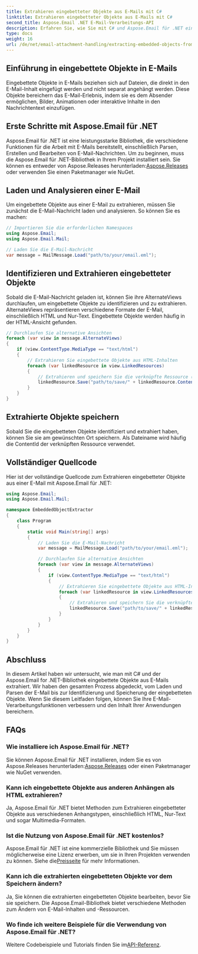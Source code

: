 ```yaml
---
title: Extrahieren eingebetteter Objekte aus E-Mails mit C#
linktitle: Extrahieren eingebetteter Objekte aus E-Mails mit C#
second_title: Aspose.Email .NET E-Mail-Verarbeitungs-API
description: Erfahren Sie, wie Sie mit C# und Aspose.Email für .NET eingebettete Objekte aus E-Mails extrahieren. Schritt-für-Schritt-Anleitung mit Codebeispielen.
type: docs
weight: 16
url: /de/net/email-attachment-handling/extracting-embedded-objects-from-email-with-csharp/
---
```


## Einführung in eingebettete Objekte in E-Mails

Eingebettete Objekte in E-Mails beziehen sich auf Dateien, die direkt in den E-Mail-Inhalt eingefügt werden und nicht separat angehängt werden. Diese Objekte bereichern das E-Mail-Erlebnis, indem sie es dem Absender ermöglichen, Bilder, Animationen oder interaktive Inhalte in den Nachrichtentext einzufügen.

## Erste Schritte mit Aspose.Email für .NET

 Aspose.Email für .NET ist eine leistungsstarke Bibliothek, die verschiedene Funktionen für die Arbeit mit E-Mails bereitstellt, einschließlich Parsen, Erstellen und Bearbeiten von E-Mail-Nachrichten. Um zu beginnen, muss die Aspose.Email für .NET-Bibliothek in Ihrem Projekt installiert sein. Sie können es entweder von Aspose.Releases herunterladen:[Aspose.Releases](https://releases.aspose.com/email/net/) oder verwenden Sie einen Paketmanager wie NuGet.

## Laden und Analysieren einer E-Mail

Um eingebettete Objekte aus einer E-Mail zu extrahieren, müssen Sie zunächst die E-Mail-Nachricht laden und analysieren. So können Sie es machen:

```csharp
// Importieren Sie die erforderlichen Namespaces
using Aspose.Email;
using Aspose.Email.Mail;

// Laden Sie die E-Mail-Nachricht
var message = MailMessage.Load("path/to/your/email.eml");
```

## Identifizieren und Extrahieren eingebetteter Objekte

Sobald die E-Mail-Nachricht geladen ist, können Sie ihre AlternateViews durchlaufen, um eingebettete Objekte zu identifizieren und zu extrahieren. AlternateViews repräsentieren verschiedene Formate der E-Mail, einschließlich HTML und Nur-Text. Eingebettete Objekte werden häufig in der HTML-Ansicht gefunden.

```csharp
// Durchlaufen Sie alternative Ansichten
foreach (var view in message.AlternateViews)
{
    if (view.ContentType.MediaType == "text/html")
    {
        // Extrahieren Sie eingebettete Objekte aus HTML-Inhalten
        foreach (var linkedResource in view.LinkedResources)
        {
            // Extrahieren und speichern Sie die verknüpfte Ressource (eingebettetes Objekt)
            linkedResource.Save("path/to/save/" + linkedResource.ContentId);
        }
    }
}
```

## Extrahierte Objekte speichern

Sobald Sie die eingebetteten Objekte identifiziert und extrahiert haben, können Sie sie am gewünschten Ort speichern. Als Dateiname wird häufig die ContentId der verknüpften Ressource verwendet.

## Vollständiger Quellcode

Hier ist der vollständige Quellcode zum Extrahieren eingebetteter Objekte aus einer E-Mail mit Aspose.Email für .NET:

```csharp
using Aspose.Email;
using Aspose.Email.Mail;

namespace EmbeddedObjectExtractor
{
    class Program
    {
        static void Main(string[] args)
        {
            // Laden Sie die E-Mail-Nachricht
            var message = MailMessage.Load("path/to/your/email.eml");

            // Durchlaufen Sie alternative Ansichten
            foreach (var view in message.AlternateViews)
            {
                if (view.ContentType.MediaType == "text/html")
                {
                    // Extrahieren Sie eingebettete Objekte aus HTML-Inhalten
                    foreach (var linkedResource in view.LinkedResources)
                    {
                        // Extrahieren und speichern Sie die verknüpfte Ressource (eingebettetes Objekt)
                        linkedResource.Save("path/to/save/" + linkedResource.ContentId);
                    }
                }
            }
        }
    }
}
```

## Abschluss

In diesem Artikel haben wir untersucht, wie man mit C# und der Aspose.Email for .NET-Bibliothek eingebettete Objekte aus E-Mails extrahiert. Wir haben den gesamten Prozess abgedeckt, vom Laden und Parsen der E-Mail bis zur Identifizierung und Speicherung der eingebetteten Objekte. Wenn Sie diesem Leitfaden folgen, können Sie Ihre E-Mail-Verarbeitungsfunktionen verbessern und den Inhalt Ihrer Anwendungen bereichern.

## FAQs

### Wie installiere ich Aspose.Email für .NET?

 Sie können Aspose.Email für .NET installieren, indem Sie es von Aspose.Releases herunterladen:[Aspose.Releases](https://releases.aspose.com/email/net/) oder einen Paketmanager wie NuGet verwenden. 

### Kann ich eingebettete Objekte aus anderen Anhängen als HTML extrahieren?

Ja, Aspose.Email für .NET bietet Methoden zum Extrahieren eingebetteter Objekte aus verschiedenen Anhangstypen, einschließlich HTML, Nur-Text und sogar Multimedia-Formaten.

### Ist die Nutzung von Aspose.Email für .NET kostenlos?

 Aspose.Email für .NET ist eine kommerzielle Bibliothek und Sie müssen möglicherweise eine Lizenz erwerben, um sie in Ihren Projekten verwenden zu können. Siehe die[Preisseite](https://purchase.aspose.com/pricing/email/net) für mehr Informationen.

### Kann ich die extrahierten eingebetteten Objekte vor dem Speichern ändern?

Ja, Sie können die extrahierten eingebetteten Objekte bearbeiten, bevor Sie sie speichern. Die Aspose.Email-Bibliothek bietet verschiedene Methoden zum Ändern von E-Mail-Inhalten und -Ressourcen.

### Wo finde ich weitere Beispiele für die Verwendung von Aspose.Email für .NET?

 Weitere Codebeispiele und Tutorials finden Sie im[API-Referenz](https://reference.aspose.com/email/net/). 
